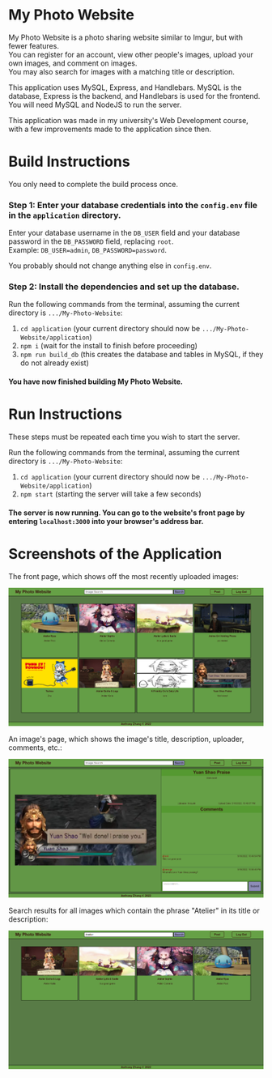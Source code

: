# My Photo Website
My Photo Website is a photo sharing website similar to Imgur, but with fewer features.\
You can register for an account, view other people's images, upload your own images, and comment on images.\
You may also search for images with a matching title or description.

This application uses MySQL, Express, and Handlebars. MySQL is the database, Express is the backend, and Handlebars is used for the frontend.\
You will need MySQL and NodeJS to run the server.

This application was made in my university's Web Development course, with a few improvements made to the application since then.

# Build Instructions
You only need to complete the build process once.

### Step 1: Enter your database credentials into the `config.env` file in the `application` directory.
Enter your database username in the `DB_USER` field and your database password in the `DB_PASSWORD` field, replacing `root`.\
Example: `DB_USER=admin`, `DB_PASSWORD=password`.

You probably should not change anything else in `config.env`.

### Step 2: Install the dependencies and set up the database.
Run the following commands from the terminal, assuming the current directory is `.../My-Photo-Website`:
1. `cd application` (your current directory should now be `.../My-Photo-Website/application`)
2. `npm i` (wait for the install to finish before proceeding)
3. `npm run build_db` (this creates the database and tables in MySQL, if they do not already exist)

#### You have now finished building My Photo Website.

# Run Instructions
These steps must be repeated each time you wish to start the server.

Run the following commands from the terminal, assuming the current directory is `.../My-Photo-Website`:
1. `cd application` (your current directory should now be `.../My-Photo-Website/application`)
2. `npm start` (starting the server will take a few seconds)

#### The server is now running. You can go to the website's front page by entering `localhost:3000` into your browser's address bar.

# Screenshots of the Application
The front page, which shows off the most recently uploaded images:

![front page](https://github.com/anthonyzhang1/My-Photo-Website/blob/main/.github/front%20page%20posts.png)

An image's page, which shows the image's title, description, uploader, comments, etc.:

![post page](https://github.com/anthonyzhang1/My-Photo-Website/blob/main/.github/yuan%20shao%20post.png)

Search results for all images which contain the phrase "Atelier" in its title or description:

![atelier search](https://github.com/anthonyzhang1/My-Photo-Website/blob/main/.github/atelier%20search.png)
